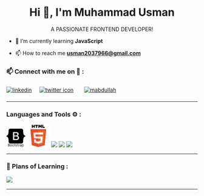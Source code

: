 <h1 align="center">Hi 👋, I'm Muhammad Usman</h1>
<p align="center">A PASSIONATE FRONTEND DEVELOPER!</p>
<!-- <img align="right" src="https://cdn.dribbble.com/users/1162077/screenshots/3848914/programmer.gif" alt="coding" width="300" style="margin-top: 80px;"> -->

- 🌱 I’m currently learning **JavaScript** <br>

- 📫 How to reach me **usman2037966@gmail.com** <br>
   
<h3 align="left">📫 Connect with me on 🔗 :</h3>

<p align="left">
	<a href="https://www.linkedin.com/in/muhammad-usman-772296294/" target="blank"><img align="center"
			src="https://skillicons.dev/icons?i=linkedin" height="50" width="50" alt="linkedin" /></a>
	<a href="https://www.facebook.com/profile.php?id=100063423567314" target="blank" style="padding:8px"><img align="center" style="margin:8px"
			src="https://raw.githubusercontent.com/rahuldkjain/github-profile-readme-generator/master/src/images/icons/Social/facebook.svg" height="50" width="50" alt="twitter icon" /></a>
	<a href="https://www.instagram.com/usman.___here/" target="blank" style="padding:8px"><img align="center"
			src="https://skillicons.dev/icons?i=instagram" alt="mabdullah" height="50" width="50" /></a>
	
</p>
<hr>

<h3 align="left">Languages and Tools ⚙️ : </h3>

<p>
    <img src="https://raw.githubusercontent.com/devicons/devicon/master/icons/bootstrap/bootstrap-plain-wordmark.svg" alt="" style="width: 50px;">
    <img src="https://raw.githubusercontent.com/devicons/devicon/master/icons/html5/html5-original-wordmark.svg" alt="" width="60px">
	<img src="https://skillicons.dev/icons?i=git,github,vscode" />
	<img src="https://skillicons.dev/icons?i=css,js" />
	<img src="https://skillicons.dev/icons?i=firebase" />

</p>

<hr>

<h3 align="left">🏫 Plans of Learning :</h3>

<p><img src="https://skillicons.dev/icons?i=nextjs,tailwind" />
	<img src="https://skillicons.dev/icons?i=react,express,mongodb" alt="">
	<img src="https://skillicons.dev/icons?i=nodejs,ts" alt="">
	
		
		
	
</p>
<hr>
<br>

